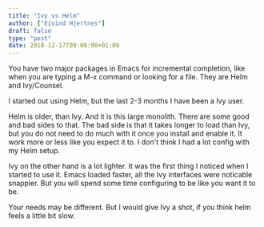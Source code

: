 ```yaml
---
title: "Ivy vs Helm"
author: ["Eivind Hjertnes"]
draft: false
type: "post"
date: 2018-12-17T09:00:00+01:00
---
```


You have two major packages in Emacs for incremental completion, like
when you are typing a M-x command or looking for a file. They are Helm
and Ivy/Counsel.

I started out using Helm, but the last 2-3 months I have been a Ivy
user.

Helm is older, than Ivy. And it is this large monolith. There are some
good and bad sides to that. The bad side is that it takes longer to load
than Ivy, but you do not need to do much with it once you install and
enable it. It work more or less like you expect it to. I don't think I
had a lot config with my Helm setup.

Ivy on the other hand is a lot lighter. It was the first thing I noticed
when I started to use it. Emacs loaded faster, all the Ivy interfaces
were noticable snappier. But you will spend some time configuring to be
like you want it to be.

Your needs may be different. But I would give Ivy a shot, if you think
helm feels a little bit slow.

